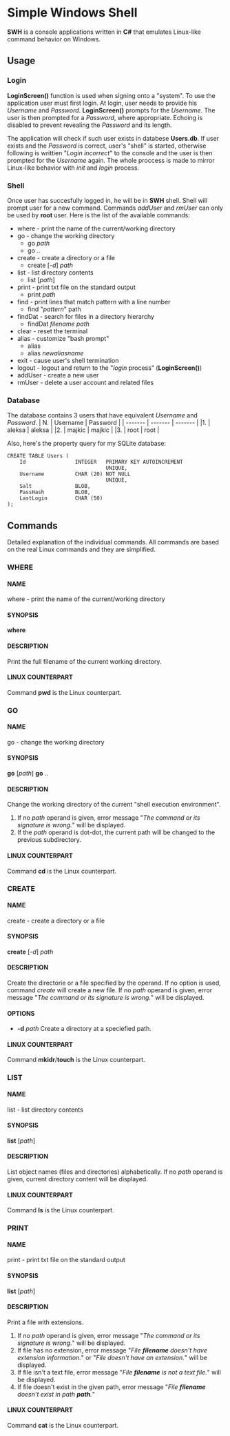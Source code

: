 # Simple Windows Shell
**SWH** is a console applications written in **C#** that emulates Linux-like command behavior on Windows.
## Usage
### Login
**LoginScreen()** function is used when signing onto a "system". To use the application user must first login. At login, user needs to provide his *Username* and *Password*. **LoginScreen()** prompts for the *Username*. The user is then prompted for a *Password*, where appropriate. Echoing is disabled to prevent revealing the *Password* and its length.

The application will check if such user exists in databese **Users.db**. If user exists and the *Password* is correct, user's "shell" is started, otherwise following is writtien "*Login incorrect*" to the console and the user is then prompted for the *Username* again. The whole proccess is made to mirror Linux-like behavior with *init* and *login* process.

### Shell
Once user has succesfully logged in, he will be in **SWH** shell. Shell will prompt user for a new command. Commands *addUser* and *rmUser* can only be used by **root** user. Here is the list of the available commands:
* where - print the name of the current/working directory
* go - change the working directory
  * go *path*
  * go ..
* create - create a directory or a file
  * create [*-d*] *path*
* list - list directory contents
  * list [*path*]
* print - print txt file on the standard output
  * print *path*
* find - print lines that match pattern with a line number
  * find "*pattern*" path 
* findDat - search for files in a directory hierarchy
  * findDat *filename* *path*
* clear - reset the terminal
* alias - customize "bash prompt"
  * alias
  * alias *newaliasname*
* exit - cause user's shell termination
* logout - logout and return to the "*login* process" (**LoginScreen()**)
* addUser - create a new user
* rmUser - delete a user account and related files

### Database
The database contains 3 users that have equivalent *Username* and *Password*.
| N. | Username | Password |
| ------- | ------- | ------- |
|1.       | aleksa  | aleksa  |
|2.       | majkic  | majkic  |
|3.       | root    | root    |

Also, here's the property query for my SQLite database:
~~~~
CREATE TABLE Users (
    Id                INTEGER   PRIMARY KEY AUTOINCREMENT
                                UNIQUE,
    Username          CHAR (20) NOT NULL
                                UNIQUE,
    Salt              BLOB,
    PassHash          BLOB,
    LastLogin         CHAR (50)
);
~~~~

## Commands
Detailed explanation of the individual commands. All commands are based on the real Linux commands and they are simplified.
### WHERE
#### NAME 
where - print the name of the current/working directory
#### SYNOPSIS
**where**
#### DESCRIPTION
Print the full filename of the current working directory.
#### LINUX COUNTERPART
Command **pwd** is the Linux counterpart.

### GO
#### NAME 
go - change the working directory
#### SYNOPSIS
**go** [*path*]
**go** ..
#### DESCRIPTION
Change the working directory of the current "shell execution environment".
1. If no *path* operand is given, error message "*The command or its signature is wrong.*" will be displayed.
2. If the *path* operand is dot-dot, the current path will be changed to the previous subdirectory.
#### LINUX COUNTERPART
Command **cd** is the Linux counterpart.

### CREATE
#### NAME 
create - create a directory or a file
#### SYNOPSIS
**create** [*-d*] *path*
#### DESCRIPTION
Create the directorie or a file specified by the operand. If no option is used, command *create* will create a new file. If no *path* operand is given, error message "*The command or its signature is wrong.*" will be displayed.
#### OPTIONS
* **-d** *path* Create a directory at a speciefied path.
#### LINUX COUNTERPART
Command **mkidr**/**touch** is the Linux counterpart.

### LIST
#### NAME 
list - list directory contents 
#### SYNOPSIS
**list** [*path*]
#### DESCRIPTION
List object names (files and directories) alphabetically. If no *path* operand is given, current directory content will be displayed.
#### LINUX COUNTERPART
Command **ls** is the Linux counterpart.

### PRINT
#### NAME 
print - print txt file on the standard output 
#### SYNOPSIS
**list** [*path*]
#### DESCRIPTION
Print a file with extensions.
1. If no *path* operand is given, error message "*The command or its signature is wrong.*" will be displayed.
2. If file has no extension, error message "*File **filename** doesn't have extension information.*" or "*File doesn't have an extension.*" will be displayed.
3. If file isn't a text file, error message "*File **filename** is not a text file.*" will be displayed.
4. If file doesn't exist in the given path, error message "*File **filename** doesn't exist in path **path**.*"
#### LINUX COUNTERPART
Command **cat** is the Linux counterpart.
